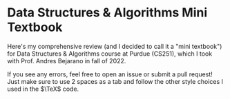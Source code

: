 # Data Structures & Algorithms Mini Textbook

Here's my comprehensive review (and I decided to call it a "mini textbook") for Data Structures & Algorithms course at Purdue (CS251), which I took with Prof. Andres Bejarano in fall of 2022.

If you see any errors, feel free to open an issue or submit a pull request! Just make sure to use 2 spaces as a tab and follow the other style choices I used in the $\TeX$ code.


